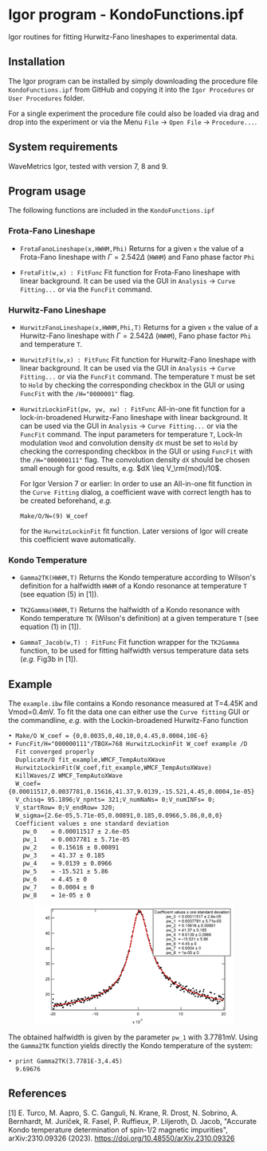 # Igor program - KondoFunctions.ipf
Igor routines for fitting Hurwitz-Fano lineshapes to experimental data. 

## Installation
The Igor program can be installed by simply downloading the procedure file `KondoFunctions.ipf` from GitHub and copying it into the `Igor Procedures` or `User Procedures` folder.

For a single experiment the procedure file could also be loaded via drag and drop into the experiment or via the Menu `File` $\rightarrow$ `Open File` $\rightarrow$ `Procedure...`.

## System requirements
WaveMetrics Igor, tested with version 7, 8 and 9.

## Program usage
The following functions are included in the `KondoFunctions.ipf`

### Frota-Fano Lineshape

* `FrotaFanoLineshape(x,HWHM,Phi)`
Returns for a given `x` the value of a Frota-Fano lineshape with $\Gamma=2.542\Delta$ (`HWHM`) and Fano phase factor `Phi` 

* `FrotaFit(w,x) : FitFunc`
  Fit function for Frota-Fano lineshape with linear background. It can be used via the GUI in `Analysis` $\rightarrow$ `Curve Fitting...` or via the `FuncFit` command.

### Hurwitz-Fano Lineshape

* `HurwitzFanoLineshape(x,HWHM,Phi,T)`
  Returns for a given `x` the value of a Hurwitz-Fano lineshape with $\Gamma=2.542\Delta$ (`HWHM`), Fano phase factor `Phi` and temperature `T`.

* `HurwitzFit(w,x) : FitFunc`
  Fit function for Hurwitz-Fano lineshape with linear background. It can be used via the GUI in `Analysis` $\rightarrow$ `Curve Fitting...` or via the `FuncFit` command.
  The temperature `T` must be set to `Hold` by checking the corresponding checkbox in the GUI or using `FuncFit` with the `/H="0000001"` flag.

* `HurwitzLockinFit(pw, yw, xw) : FitFunc`
  All-in-one fit function for a lock-in-broadened Hurwitz-Fano lineshape with linear background. It can be used via the GUI in `Analysis` $\rightarrow$ `Curve Fitting...` or via the `FuncFit` command.
  The input parameters for temperature `T`, Lock-In modulation `Vmod` and convolution density `dX` must be set to `Hold` by checking the corresponding checkbox in the GUI or using `FuncFit` with the `/H="000000111"` flag.
  The convolution density `dX` should be chosen small enough for good results, e.g. $dX \leq V_\rm{mod}/10$.

  For Igor Version 7 or earlier: In order to use an All-in-one fit function in the `Curve Fitting` dialog, a coefficient wave with correct length has to be created beforehand, *e.g.*
  ```code
  Make/O/N=(9) W_coef
  ```
  for the `HurwitzLockinFit` fit function. Later versions of Igor will create this coefficient wave automatically.

### Kondo Temperature

* `Gamma2TK(HWHM,T)`
  Returns the Kondo temperature according to Wilson's definition for a halfwidth `HWHM` of a Kondo resonance at temperature `T` (see equation (5) in [1]).

*  `TK2Gamma(HWHM,T)`
  Returns the halfwidth of a Kondo resonance with Kondo temperature `TK` (Wilson's definition) at a given temperature `T` (see equation (1) in [1]).

* `GammaT_Jacob(w,T) : FitFunc`
  Fit function wrapper for the `TK2Gamma` function, to be used for fitting halfwidth versus temperature data sets (*e.g.* Fig3b in [1]).

## Example

The `example.ibw` file contains a Kondo resonance measured at T=4.45K and Vmod=0.4mV.
To fit the data one can either use the `Curve fitting` GUI or the commandline, *e.g.* with the Lockin-broadened Hurwitz-Fano function
```code
• Make/O W_coef = {0,0.0035,0,40,10,0,4.45,0.0004,10E-6}
• FuncFit/H="000000111"/TBOX=768 HurwitzLockinFit W_coef example /D
  Fit converged properly
  Duplicate/O fit_example,WMCF_TempAutoXWave
  HurwitzLockinFit(W_coef,fit_example,WMCF_TempAutoXWave)
  KillWaves/Z WMCF_TempAutoXWave
  W_coef={0.00011517,0.0037781,0.15616,41.37,9.0139,-15.521,4.45,0.0004,1e-05}
  V_chisq= 95.1896;V_npnts= 321;V_numNaNs= 0;V_numINFs= 0;
  V_startRow= 0;V_endRow= 320;
  W_sigma={2.6e-05,5.71e-05,0.00891,0.185,0.0966,5.86,0,0,0}
  Coefficient values ± one standard deviation
  	pw_0	= 0.00011517 ± 2.6e-05
  	pw_1	= 0.0037781 ± 5.71e-05
  	pw_2	= 0.15616 ± 0.00891
  	pw_3	= 41.37 ± 0.185
  	pw_4	= 9.0139 ± 0.0966
  	pw_5	= -15.521 ± 5.86
  	pw_6	= 4.45 ± 0
  	pw_7	= 0.0004 ± 0
  	pw_8	= 1e-05 ± 0
```
<p align="center"><img class="marginauto" src="Figure_example_HurwitzLockinFit.png" width="400"></p>

The obtained halfwidth is given by the parameter `pw_1` with 3.7781mV. Using the `Gamma2TK` function yields directly the Kondo temperature of the system:
```code
• print Gamma2TK(3.7781E-3,4.45)
  9.69676
```


## References
[1] E. Turco, M. Aapro, S. C. Ganguli, N. Krane, R. Drost, N. Sobrino, A. Bernhardt, M. Juríček, R. Fasel, P. Ruffieux, P. Liljeroth, D. Jacob, 
"Accurate Kondo temperature determination of spin-1/2 magnetic impurities", arXiv:2310.09326 (2023). https://doi.org/10.48550/arXiv.2310.09326

